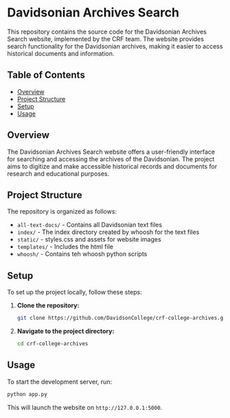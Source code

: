 
# Davidsonian Archives Search

This repository contains the source code for the Davidsonian Archives Search website, implemented by the CRF team. The website provides search functionality for the Davidsonian archives, making it easier to access historical documents and information.

## Table of Contents
- [Overview](#overview)
- [Project Structure](#project-structure)
- [Setup](#setup)
- [Usage](#usage)

## Overview

The Davidsonian Archives Search website offers a user-friendly interface for searching and accessing the archives of the Davidsonian. The project aims to digitize and make accessible historical records and documents for research and educational purposes.

## Project Structure

The repository is organized as follows:
- `all-text-docs/` - Contains all Davidsonian text files
- `index/` - The index directory created by whoosh for the text files
- `static/` - styles.css and assets for website images
- `templates/` - Includes the html file
- `whoosh/` - Contains teh whoosh python scripts

## Setup

To set up the project locally, follow these steps:

1. **Clone the repository:**
   ```bash
   git clone https://github.com/DavidsonCollege/crf-college-archives.git
   ```
2. **Navigate to the project directory:**
   ```bash
   cd crf-college-archives
   ```

## Usage

To start the development server, run:
```bash
python app.py
```
This will launch the website on `http://127.0.0.1:5000`.